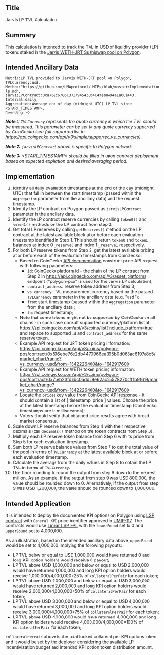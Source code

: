 ## Title

Jarvis LP TVL Calculation

## Summary

This calculation is intended to track the TVL in USD of liquidity provider (LP) tokens staked in the [Jarvis WETH-JRT Sushiswap pool on Polygon](https://polygonscan.com/address/0xa769c6786c3717945438d4c4feb8494a1a6ca443).

## Intended Ancillary Data

```
Metric:LP TVL provided to Jarvis WETH-JRT pool on Polygon,
TVLCurrency:usd,
Method:"https://github.com/UMAprotocol/UMIPs/blob/master/Implementations/jarvis-lp.md",
jarvisLPContract:0xa769c6786C3717945438d4C4feb8494a1a6Ca443,
Interval:daily,
Aggregation:Average end of day (midnight UTC) LP TVL since <START_TIMESTAMP>,
Rounding:-6
```

***Note 1:** `TVLCurrency` represents the quote currency in which the TVL should be measured. This parameter can be set to any quote currency supported by CoinGecko (see full supported list in https://api.coingecko.com/api/v3/simple/supported_vs_currencies).*

***Note 2:** `jarvisLPContract` above is specific to Polygon network*

***Note 3:** <START_TIMESTAMP> should be filled in upon contract deployment based on expected expiration and desired averaging period.*

## Implementation

1. Identify all daily evaluation timestamps at the end of the day (midnight UTC) that fall in between the start timestamp (passed within the `Aggregation` parameter from the ancillary data) and the request timestamp.
2. Identify the LP contract on Polygon passed as `jarvisLPContract` parameter in the ancillary data.
3. Identify the LP contract reserve currencies by calling `token0()` and `token1()` methods on the LP contract from step 2.
4. Get total LP reserves by calling `getReserves()` method on the LP contract at the latest available block at or before each evaluation timestamp identified in Step 1. This should return `token0` and `token1` balances as index 0 `_reserve0` and index 1 `_reserve1` respectively.
5. For both LP reserve tokens from Step 2, get the latest available pricing at or before each of the evaluation timestamps from CoinGecko:
    * Based on CoinGecko [API documentation](https://www.coingecko.com/api/documentations/v3#/contract/get_coins__id__contract__contract_address__market_chart_range) construct price API request with following parameters:
      * `id`: CoinGecko platform id - the chain of the LP contract from Step 2 in https://api.coingecko.com/api/v3/asset_platforms endpoint ("polygon-pos" is used for the Jarvis LP calculation);
      * `contract_address`: reserve token address from Step 3;
      * `vs_currency`: TVL measurement currency based on the passed `TVLCurrency` parameter in the ancillary data (e.g. "usd");
      * `from`: start timestamp (passed within the `Aggregation` parameter from the ancillary data);
      * `to`: request timestamp;
    * Note that some tokens might not be supported by CoinGecko on all chains  - in such case consult supported currency/platform list at https://api.coingecko.com/api/v3/coins/list?include_platform=true and replace to supported `id`  and `contract_address` for the same reserve token.
    * Example API request for JRT token pricing information: https://api.coingecko.com/api/v3/coins/polygon-pos/contract/0x596ebe76e2db4470966ea395b0d063ac6197a8c5/market_chart/range?vs_currency=usd&from=1642226400&to=1642917600
    * Example API request for WETH token pricing information: https://api.coingecko.com/api/v3/coins/polygon-pos/contract/0x7ceb23fd6bc0add59e62ac25578270cff1b9f619/market_chart/range?vs_currency=usd&from=1642226400&to=1642917600
    * Locate the `prices` key value from CoinGecko API response - it should contain a list of [ timestamp, price ] values. Choose the price at the latest timestamp before the evaluation timestamp (CoinGecko timestamps are in milliseconds);
    * Voters should verify that obtained price results agree with broad market consensus.
6. Scale down LP reserve balances from Step 4 with their respective decimals (call `decimals()` method on the token contracts from Step 3).
7. Multiply each LP reserve token balance from Step 6 with its price from Step 5 for each evaluation timestamp.
8. Sum both LP reserve balance values from Step 7 to get the total value of the pool in terms of `TVLCurrency` at the latest available block at or before each evaluation timestamp.
9. Calculate the average from the daily values in Step 8 to obtain the LP TVL in terms of `TVLCurrency`. 
10. Use floor rounding to round the output from step 9 down to the nearest million. As an example, if the output from step 9 was USD 800,000, the value should be rounded down to 0. Alternatively, if the output from step 9 was USD 1,200,000, the value should be rounded down to 1,000,000.

## Intended Application

It is intended to deploy the documented KPI options on Polygon using [LSP contract](https://github.com/UMAprotocol/protocol/blob/master/packages/core/contracts/financial-templates/long-short-pair/LongShortPair.sol) with `General_KPI` price identifier approved in [UMIP-117](https://github.com/UMAprotocol/UMIPs/blob/master/UMIPs/umip-117.md). The contracts would use [Linear LSP FPL](https://github.com/UMAprotocol/protocol/blob/master/packages/core/contracts/financial-templates/common/financial-product-libraries/long-short-pair-libraries/LinearLongShortPairFinancialProductLibrary.sol) with the `lowerBound` set to 0 and `upperBound` set to 4,000,000. 

As an illustration, based on the intended ancillary data above, `upperBound` would be set to 4,000,000 implying the following payouts:
* LP TVL below or equal to USD 1,000,000 would have returned 0 and long KPI option holders would receive 0 payout;
* LP TVL above USD 1,000,000 and below or equal to USD 2,000,000 would have returned 1,000,000 and long KPI option holders would receive 1,000,000/4,000,000=25% of `collateralPerPair` for each token;
* LP TVL above USD 2,000,000 and below or equal to USD 3,000,000 would have returned 2,000,000 and long KPI option holders would receive 2,000,000/4,000,000=50% of `collateralPerPair` for each token;
* LP TVL above USD 3,000,000 and below or equal to USD 4,000,000 would have returned 3,000,000 and long KPI option holders would receive 3,000,000/4,000,000=75% of `collateralPerPair` for each token;
* LP TVL above USD 4,000,000 would have returned 4,000,000 and long KPI option holders would receive 4,000,000/4,000,000=100% of `collateralPerPair` for each token;

`collateralPerPair` above is the total locked collateral per KPI options token and it would be set by the deployer considering the available LP incentivization budget and intended KPI option token distribution amount.